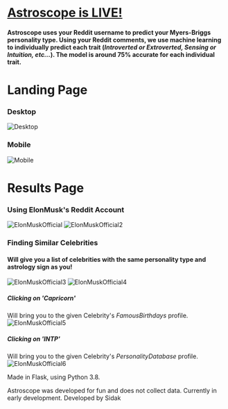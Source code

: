 # [Astroscope is LIVE!](http://astrosco.pe)
#### Astroscope uses your Reddit username to predict your Myers-Briggs personality type. Using your Reddit comments, we use machine learning to individually predict each trait (_Introverted or Extroverted, Sensing or Intuition, etc..._). The model is around 75% accurate for each individual trait. 
 
# Landing Page
### Desktop
![Desktop](https://i.imgur.com/Nguf48a.png)
### Mobile
![Mobile](https://i.imgur.com/btqDevU.png)

# Results Page
### Using ElonMusk's Reddit Account
![ElonMuskOfficial](https://i.imgur.com/iT3PYie.png)
![ElonMuskOfficial2](https://i.imgur.com/RptbsJh.png)

### Finding Similar Celebrities
#### Will give you a list of celebrities with the same personality type and astrology sign as you!
![ElonMuskOfficial3](https://i.imgur.com/dxA33QD.png)
![ElonMuskOfficial4](https://i.imgur.com/At5LCCf.png)

##### Clicking on 'Capricorn'
Will bring you to the given Celebrity's _FamousBirthdays_ profile. 
![ElonMuskOfficial5](https://i.imgur.com/v1lcHC9.png)
##### Clicking on 'INTP'
Will bring you to the given Celebrity's _PersonalityDatabase_ profile. 
![ElonMuskOfficial6](https://i.imgur.com/w0m9b93.png)

Made in Flask, using Python 3.8.

Astroscope was developed for fun and does not collect data.
Currently in early development.
Developed by Sidak

